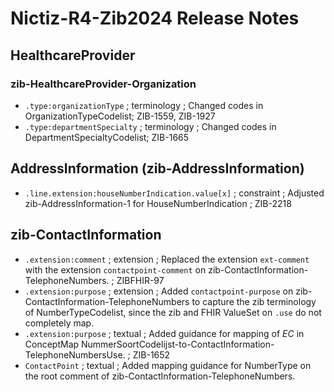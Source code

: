 # Nictiz-R4-Zib2024 Release Notes

## HealthcareProvider
### zib-HealthcareProvider-Organization
* `.type:organizationType` ; terminology ; Changed codes in OrganizationTypeCodelist; ZIB-1559, ZIB-1927
* `.type:departmentSpecialty` ; terminology ; Changed codes in DepartmentSpecialtyCodelist; ZIB-1665
## AddressInformation (zib-AddressInformation)
* `.line.extension:houseNumberIndication.value[x]` ; constraint ; Adjusted zib-AddressInformation-1 for HouseNumberIndication ; ZIB-2218
## zib-ContactInformation
* `.extension:comment` ; extension ; Replaced the extension `ext-comment` with the extension `contactpoint-comment` on zib-ContactInformation-TelephoneNumbers. ; ZIBFHIR-97
* `.extension:purpose` ; extension ; Added `contactpoint-purpose` on zib-ContactInformation-TelephoneNumbers to capture the zib terminology of NumberTypeCodelist, since the zib and FHIR ValueSet on `.use` do not completely map. 
* `.extension:purpose` ; textual ; Added guidance for mapping of _EC_ in ConceptMap NummerSoortCodelijst-to-ContactInformation-TelephoneNumbersUse. ; ZIB-1652 
* `ContactPoint` ; textual ; Added mapping guidance for NumberType on the root comment of zib-ContactInformation-TelephoneNumbers.


